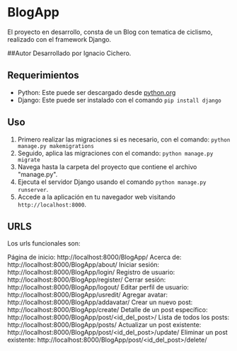 # BlogApp  

El proyecto en desarrollo, consta de un Blog con tematica de ciclismo, realizado con el framework Django.

##Autor
Desarrollado por Ignacio Cichero.

## Requerimientos
* Python: Este puede ser descargado desde [python.org](https://www.python.org/downloads/)
* Django: Este puede ser instalado con el comando `pip install django`

## Uso
1. Primero realizar las migraciones si es necesario, con el comando: `python manage.py makemigrations`
2. Seguido, aplica las migraciones con el comando: `python manage.py migrate`
3. Navega hasta la carpeta del proyecto que contiene el archivo "manage.py".
4. Ejecuta el servidor Django usando el comando `python manage.py runserver`.
5. Accede a la aplicación en tu navegador web visitando `http://localhost:8000`.

## URLS
Los urls funcionales son:

Página de inicio: http://localhost:8000/BlogApp/
Acerca de: http://localhost:8000/BlogApp/about/
Iniciar sesión: http://localhost:8000/BlogApp/login/
Registro de usuario: http://localhost:8000/BlogApp/register/
Cerrar sesión: http://localhost:8000/BlogApp/logout/
Editar perfil de usuario: http://localhost:8000/BlogApp/usredit/
Agregar avatar: http://localhost:8000/BlogApp/addavatar/
Crear un nuevo post: http://localhost:8000/BlogApp/create/
Detalle de un post específico: http://localhost:8000/BlogApp/post/<id_del_post>/
Lista de todos los posts: http://localhost:8000/BlogApp/posts/
Actualizar un post existente: http://localhost:8000/BlogApp/post/<id_del_post>/update/
Eliminar un post existente: http://localhost:8000/BlogApp/post/<id_del_post>/delete/
